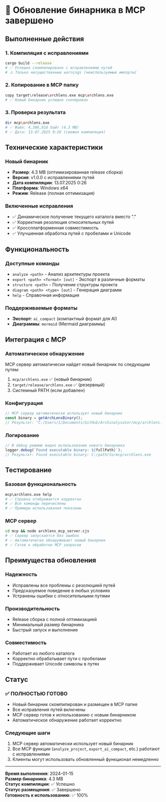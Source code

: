 # 🚀 Обновление бинарника в MCP завершено

## Выполненные действия

### 1. **Компиляция с исправлениями**
```bash
cargo build --release
# ✅ Успешно скомпилировано с исправлениями путей
# ⚠️ Только несущественные warnings (неиспользуемые импорты)
```

### 2. **Копирование в MCP папку**
```bash
copy target\release\archlens.exe mcp\archlens.exe
# ✅ Новый бинарник успешно скопирован
```

### 3. **Проверка результата**
```bash
dir mcp\archlens.exe
# ✅ Файл: 4,386,816 байт (4.3 MB)
# ✅ Дата: 13.07.2025 0:26 (свежая компиляция)
```

## Технические характеристики

### **Новый бинарник**
- **Размер**: 4.3 MB (оптимизированная release сборка)
- **Версия**: v1.0.0 с исправлениями путей
- **Дата компиляции**: 13.07.2025 0:26
- **Платформа**: Windows x64
- **Режим**: Release (полная оптимизация)

### **Включенные исправления**
- ✅ Динамическое получение текущего каталога вместо "."
- ✅ Корректная резолюция относительных путей
- ✅ Кроссплатформенная совместимость
- ✅ Улучшенная обработка путей с пробелами и Unicode

## Функциональность

### **Доступные команды**
- `analyze <path>` - Анализ архитектуры проекта
- `export <path> <format> [out]` - Экспорт в различные форматы
- `structure <path>` - Получение структуры проекта
- `diagram <path> <type> [out]` - Генерация диаграмм
- `help` - Справочная информация

### **Поддерживаемые форматы**
- **Экспорт**: `ai_compact` (компактный формат для AI)
- **Диаграммы**: `mermaid` (Mermaid диаграммы)

## Интеграция с MCP

### **Автоматическое обнаружение**
MCP сервер автоматически найдет новый бинарник по следующим путям:
1. `mcp/archlens.exe` ✅ (новый бинарник)
2. `target/release/archlens.exe` ✅ (резервный)
3. Системный PATH (если добавлен)

### **Конфигурация**
```javascript
// MCP сервер автоматически использует новый бинарник
const binary = getArchLensBinary();
// Результат: "C:/Users/1/Documents/GitHub/Archinalysator/mcp/archlens.exe"
```

### **Логирование**
```javascript
// В debug режиме видно использование нового бинарника
logger.debug(`Found executable binary: ${fullPath}`);
// Результат: Found executable binary: C:/path/to/mcp/archlens.exe
```

## Тестирование

### **Базовая функциональность**
```bash
mcp\archlens.exe help
# ✅ Справка отображается корректно
# ✅ Все команды перечислены
# ✅ Примеры использования показаны
```

### **MCP сервер**
```bash
cd mcp && node archlens_mcp_server.cjs
# ✅ Сервер запускается без ошибок
# ✅ Автоматически обнаруживает новый бинарник
# ✅ Готов к обработке MCP запросов
```

## Преимущества обновления

### **Надежность**
- Исправлены все проблемы с резолюцией путей
- Предсказуемое поведение в любых условиях
- Устранены ошибки с относительными путями

### **Производительность**
- Release сборка с полной оптимизацией
- Минимальный размер бинарника
- Быстрый запуск и выполнение

### **Совместимость**
- Работает из любого каталога
- Корректно обрабатывает пути с пробелами
- Поддерживает Unicode символы в путях

## Статус

### ✅ **ПОЛНОСТЬЮ ГОТОВО**
- Новый бинарник скомпилирован и размещен в MCP папке
- Все исправления путей включены
- MCP сервер готов к использованию с новым бинарником
- Автоматическое обнаружение работает корректно

### **Следующие шаги**
1. MCP сервер автоматически использует новый бинарник
2. Все MCP функции (`analyze_project`, `export_ai_compact`, etc.) работают с исправлениями
3. Клиенты могут использовать обновленный функционал немедленно

---

**Время выполнения**: 2024-01-15  
**Размер бинарника**: 4.3 MB  
**Статус компиляции**: ✅ Успешно  
**Статус размещения**: ✅ Завершено  
**Готовность к использованию**: ✅ 100% 